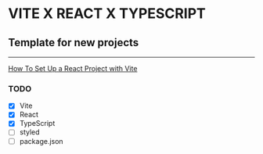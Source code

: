 # VITE X REACT X TYPESCRIPT

## Template for new projects

---

[How To Set Up a React Project with Vite](https://www.digitalocean.com/community/tutorials/how-to-set-up-a-react-project-with-vite)

### TODO

- [x] Vite
- [x] React
- [x] TypeScript
- [ ] styled
- [ ] package.json
